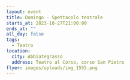 ```yaml
---
layout: event
title: Domingo - Spettacolo teatrale
starts_at: 2023-10-27T21:00:00
ends_at: ""
all_day: false
tags:
  - Teatro
location:
  city: Abbiategrasso
  address: Teatro al Corso, corso San Pietro
flyer: images/uploads/img_1555.png
---
```

